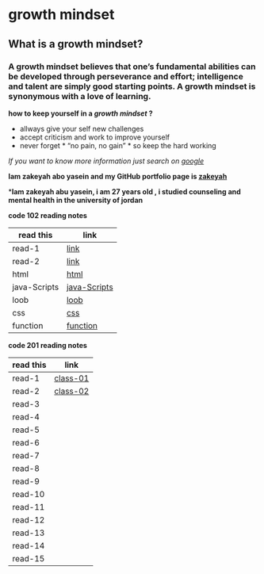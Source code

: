 # growth mindset
## What is a growth mindset?
### A growth mindset believes that one’s fundamental abilities can be developed through perseverance and effort; intelligence and talent are simply good starting points. A growth mindset is synonymous with a love of learning.
 **how to keep yourself in a _growth mindset_ ?**
- allways give your self  new challenges
- accept criticism and work to improve yourself
- never forget * “no pain, no gain” * so keep the hard working



*If you want to know more information just search on [google](https://www.google.com/)*


**Iam zakeyah abo yasein and my  GitHub portfolio page is [zakeyah](https://github.com/zakeyah)**

  
***Iam zakeyah abu yasein, i am 27 years old , i studied counseling and mental health in the university of jordan**

**code 102 reading notes**

| read this   | link |
| ----------- | ----------- |
| read-1      | [link](https://zakeyah.github.io/reading-note/read-1)        |
| read-2      | [link](https://zakeyah.github.io/reading-note/read-2)        |
| html        | [html](html)                                                 |
| java-Scripts| [java-Scripts](java-Scripts)                                 |
| loob        | [loob](loob)                                                 |
| css         | [css](css)                                 |
| function    | [function](function)                                                 |





**code 201 reading notes**

| read this   | link |
| ----------- | ----------- |
| read-1      | [class-01](class-01)        |
| read-2      | [class-02](class-02)        |
| read-3      | []()        |
| read-4      | []()        |
| read-5      | []()        |
| read-6      | []()        |
| read-7      | []()        |
| read-8      | []()        |
| read-9      | []()        |
| read-10     | []()        |
| read-11     | []()        |
| read-12     | []()        |
| read-13     | []()        |
| read-14     | []()        |
| read-15     | []()        |
